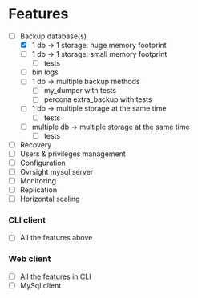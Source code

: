 # Features
- [ ] Backup database(s)
  - [x] 1 db -> 1 storage: huge memory footprint
  - [ ] 1 db -> 1 storage: small memory footprint
    - [ ] tests
  - [ ] bin logs
  - [ ] 1 db -> multiple backup methods
    - [ ] my_dumper with tests
    - [ ] percona extra_backup with tests
  - [ ] 1 db -> multiple storage at the same time
    - [ ] tests
  - [ ] multiple db -> multiple storage at the same time
    - [ ] tests
- [ ] Recovery
- [ ] Users & privileges management
- [ ] Configuration
- [ ] Ovrsight mysql server <!-- Creating an ovrsight managed Mysql database server -->
- [ ] Monitoring
- [ ] Replication
- [ ] Horizontal scaling

### CLI client
- [ ] All the features above

### Web client
- [ ] All the features in CLI
- [ ] MySql client